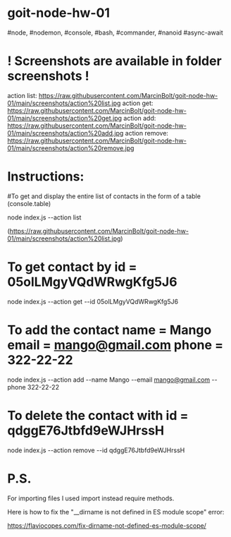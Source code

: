 # goit-node-hw-01

#node, #nodemon, #console, #bash, #commander, #nanoid #async-await

# ! Screenshots are available in folder screenshots !
action list: https://raw.githubusercontent.com/MarcinBolt/goit-node-hw-01/main/screenshots/action%20list.jpg
action get: https://raw.githubusercontent.com/MarcinBolt/goit-node-hw-01/main/screenshots/action%20get.jpg
action add: https://raw.githubusercontent.com/MarcinBolt/goit-node-hw-01/main/screenshots/action%20add.jpg
action remove: https://raw.githubusercontent.com/MarcinBolt/goit-node-hw-01/main/screenshots/action%20remove.jpg
# Instructions:
#To get and display the entire list of contacts in the form of a table (console.table)

node index.js --action list 

(https://raw.githubusercontent.com/MarcinBolt/goit-node-hw-01/main/screenshots/action%20list.jpg)

# To get contact by id = 05olLMgyVQdWRwgKfg5J6

node index.js --action get --id 05olLMgyVQdWRwgKfg5J6

# To add the contact name = Mango email = mango@gmail.com phone = 322-22-22

node index.js --action add --name Mango --email mango@gmail.com --phone 322-22-22

# To delete the contact with id = qdggE76Jtbfd9eWJHrssH

node index.js --action remove --id qdggE76Jtbfd9eWJHrssH

# P.S. 

For importing files I used import instead require methods.


Here is how to fix the "\_\_dirname is not defined in ES module scope" error:

https://flaviocopes.com/fix-dirname-not-defined-es-module-scope/
